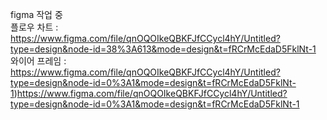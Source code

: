 figma 작업 중
<br>
플로우 차트 : https://www.figma.com/file/qnOQOIkeQBKFJfCCycl4hY/Untitled?type=design&node-id=38%3A613&mode=design&t=fRCrMcEdaD5FklNt-1
<br>
와이어 프레임 : https://www.figma.com/file/qnOQOIkeQBKFJfCCycl4hY/Untitled?type=design&node-id=0%3A1&mode=design&t=fRCrMcEdaD5FklNt-1)https://www.figma.com/file/qnOQOIkeQBKFJfCCycl4hY/Untitled?type=design&node-id=0%3A1&mode=design&t=fRCrMcEdaD5FklNt-1

